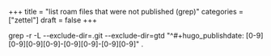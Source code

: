 +++
title = "list roam files that were not published (grep)"
categories = ["zettel"]
draft = false
+++

grep -r -L --exclude-dir=.git --exclude-dir=gtd "^#+hugo_publishdate: [0-9][0-9][0-9][0-9]-[0-9][0-9]-[0-9][0-9]" .
